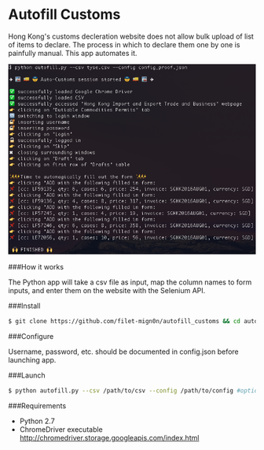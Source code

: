 Autofill Customs
========

Hong Kong's customs decleration website does not allow bulk upload of list of items to declare. The process in which to declare them one by one is painfully manual. This app automates it.

<img src="https://raw.githubusercontent.com/filet-mign0n/filet-mignon.github.io/master/images/auto_customs.png">

###How it works

The Python app will take a csv file as input, map the column names to form inputs, and enter them on the website with the Selenium API. 

###Install

```sh
$ git clone https://github.com/filet-mign0n/autofill_customs && cd autofill_customs && sudo pip install requirements.txt
```
###Configure

Username, password, etc. should be documented in config.json before launching app. 

###Launch

```sh
$ python autofill.py --csv /path/to/csv --config /path/to/config #optional
```
###Requirements

* Python 2.7
* ChromeDriver executable http://chromedriver.storage.googleapis.com/index.html
 
